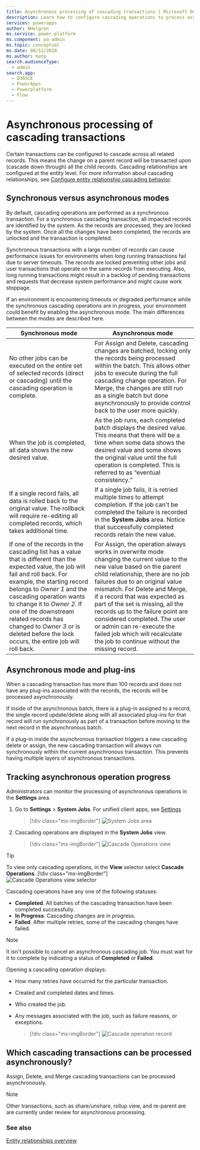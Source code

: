 ```yaml
---
title: Asynchronous processing of cascading transactions | Microsoft Docs
description: Learn how to configure cascading operations to process asynchronously.
services: powerapps
author: NHelgren
ms.service: power-platform
ms.component: pa-admin
ms.topic: conceptual
ms.date: 08/12/2020
ms.author: matp
search.audienceType: 
  - admin
search.app:
  - D365CE
  - PowerApps
  - Powerplatform
  - Flow
---
```


# Asynchronous processing of cascading transactions

Certain transactions can be configured to cascade across all related records. This means the change on a parent record will be transacted upon (cascade down through) all the child records. Cascading relationships are configured at the entity level. For more information about cascading relationships, see [Configure entity relationship cascading behavior](https://docs.microsoft.com/powerapps/developer/common-data-service/configure-entity-relationship-cascading-behavior).

## Synchronous versus asynchronous modes
 By default, cascading operations are performed as a synchronous transaction. For a synchronous cascading transaction, all impacted records are identified by the system. As the records are processed, they are locked by the system. Once all the changes have been completed, the records are unlocked and the transaction is completed.

Synchronous transactions with a large number of records can cause performance issues for environments when long running transactions fail due to server timeouts. The records are locked preventing other jobs and user transactions that operate on the same records from executing. Also, long running transactions might result in a backlog of pending transactions and requests that decrease system performance and might cause work stoppage.

If an environment is encountering timeouts or degraded performance while the synchronous cascading operations are in progress, your environment could benefit by enabling the asynchronous mode. The main differences between the modes are described here.

|Synchronous mode  |Asynchronous mode  |
|---------|---------|
|No other jobs can be executed on the entire set of selected records (direct or cascading) until the cascading operation is complete.   | For Assign and Delete, cascading changes are batched, locking only the records being processed within the batch. This allows other jobs to execute during the full cascading change operation.  For Merge, the changes are still run as a single batch but done asynchronously to provide control back to the user more quickly.       |
|When the job is completed, all data shows the new desired value.     | As the job runs, each completed batch displays the desired value. This means that there will be a time when some data shows the desired value and some shows the original value until the full operation is completed. This is referred to as “eventual consistency.”  |
|If a single record fails, all data is rolled back to the original value. The rollback will require re-editing all completed records, which takes additional time.     |  If a single job fails, it is retried multiple times to attempt completion. If the job can't be completed the failure is recorded in the **System Jobs** area. Notice that successfully completed records retain the new value.       |
|If one of the records in the cascading list has a value that is different than the expected value, the job will fail and roll back. For example, the starting record belongs to *Owner 1* and the cascading operation wants to change it to *Owner 2*. If one of the downstream related records has changed to *Owner 3* or is deleted before the lock occurs, the entire job will roll back.     | For Assign, the operation always works in overwrite mode changing the current value to the new value based on the parent child relationship, there are no job failures due to an original value mismatch.  For Delete and Merge, if a record that was expected as part of the set is missing, all the records up to the failure point are considered completed. The user or admin can re-execute the failed job which will recalculate the job to continue without the missing record.      |

## Asynchronous mode and plug-ins
When a cascading transaction has more than 100 records and does not have any plug-ins associated with the records, the records will be processed asynchronously. 

If inside of the asynchronous batch, there is a plug-in assigned to a record, the single record update/delete along with all associated plug-ins for that record will run synchronously as part of a transaction before moving to the next record in the asynchronous batch. 

If a plug-in inside the asynchronous transaction triggers a new cascading delete or assign, the new cascading transaction will always run synchronously within the current asynchronous transaction. This prevents having multiple layers of asynchronous transactions. 

## Tracking asynchronous operation progress
Administrators can monitor the processing of asynchronous operations in the **Settings** area. 

1. Go to **Settings** > **System Jobs**. For unified client apps, see [Settings](/powerapps/maker/model-driven-apps/advanced-navigation#settings)

    > [!div class="mx-imgBorder"] 
    > ![System Jobs area](media/system-jobs.png "System Jobs area")
 
2. Cascading operations are displayed in the **System Jobs** view. 

    > [!div class="mx-imgBorder"] 
    > ![Cascade Operations view](media/cascade-operations-view.png "Cascade Operations view")

> [!TIP]
> To view only cascading operations, in the **View** selector select **Cascade Operations**. 
   > [!div class="mx-imgBorder"] 
   > ![Cascade Operations view selector](media/cascade-operations.png "Cascade Operations view selector") 


Cascading operations have any one of the following statuses: 
- **Completed**. All batches of the cascading transaction have been completed successfully.
- **In Progress**. Cascading changes are in progress.
- **Failed**. After multiple retries, some of the cascading changes have failed.

> [!NOTE]
> It isn't possible to cancel an asynchronous cascading job. You must wait for it to complete by indicating a status of **Completed** or **Failed**.

Opening a cascading operation displays:
- How many retries have occurred for the particular transaction.
- Created and completed dates and times.
- Who created the job.
- Any messages associated with the job, such as failure reasons, or exceptions.

    > [!div class="mx-imgBorder"] 
    > ![Cascade operation record](media/cascade-operation-record.png "Cascade operation record")
 
## Which cascading transactions can be processed asynchronously?
Assign, Delete, and Merge cascading transactions can be processed asynchronously. 

> [!NOTE]
> Other transactions, such as share/unshare, rollup view, and re-parent are are currently under review for asynchronous processing. 


### See also
[Entity relationships overview](/powerapps/maker/common-data-service/create-edit-entity-relationships)
